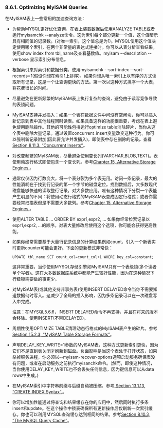 ### 8.6.1. Optimizing MyISAM Queries

在MyISAM表上一些常用的加速查询方法：

-  为帮助MYSQL更好优化查询，在表上装载数据后使用ANALYZE TABLE或者运行myisamchk --analyze命令。这为索引每个部分更新一个值，这个值暗示具有相同值的记录数。(对唯一索引，这个值总是为1)。MYSQL使用这个值决定使用哪个索引，在两个非常量的表达式连接时。你可以从表分析查看结果，使用show index from tbl_name及查看基数值。myisam --description --verbose 显示索引分布信息。

- 根据索引来对索引和数据分类，使用myisamchk --sort-index --sort-records=1(假设你想在索引1上排序)。如果你想从唯一索引上以有序的方式读取所有记录，这是一个让查询更快的方法。第一次以这种方式排序一个大表，将花费很长的时间。

- 尽量避免在更新频繁的MyISAM表上执行复杂的查询，避免由于读写竞争导致的表锁问题。

- MyISAM支持并发插入：如果一个表在数据文件中间没有空闲块，你可以插入新记录到表中其他线程同时读表。如果具备这样的功能很重要，考虑在表上避免使用删除操作。其他的可能性包括运行optimize table消除碎片，当你从这个表中删除大量记录。通过设置concurrent_insert变量改变这种行为。你可以强制新记录附加(因此要允许并发插入)，即使表中存在删除的记录。查看[Section 8.11.3, “Concurrent Inserts”](TODO)。

- 对改变频繁的MyISAM表，尽量避免使用变长列(VARCHAR,BLOB,TEXT)。表使用动态行格式即使包含一个变长列。参考[Chapter 15, Alternative Storage Engines.](TODO)。

- 通常仅仅因为行数变大，将一个表分裂为多个表无用。访问一条记录，最大的性能消耗在于找到行记录的第一个字节的磁盘定位。找到数据后，大多数现代磁盘能够快速的读取整行记录，对大多数应用。唯有这种情况下分裂一个表能产生明显的不同：将使用动态行格式的MyISAM表变成固定行格式；或者你需要经常扫描表但是不需要大多数列。参考[Chapter 15, Alternative Storage Engines.](TODO)。

- 使用ALTER TABLE ... ORDER BY expr1,expr2, ... 如果你经常检索记录以expr1,expr2, ...的顺序。对表大量修改后使用这个选项，你可能会获得更高性能。

- 如果你经常需要基于大量行记录信息的计算结果例如count，引入一个新表实时更新counter可能会更好。下面的更新模式非常快：

	```
	UPDATE tbl_name SET count_col=count_col+1 WHERE key_col=constant;
	```

    这非常重要，当你使用MYSQL存储引擎如MyISAM只有一个表级锁(多个读者单个写者)。这在大多数数据库系统中都能产生较好性能，因为在这种情况下行级锁需要做的事更少。

- 对MyISAM表(或其他支持非事务表)使用INSERT DELAYED命令当你不需要知道数据何时写入。这减少了全局的插入影响，因为多条记录可以在一次磁盘写入中完成。 

    注意：在MYSQL5.6.6，INSERT DELAYED命令不再支持，并且在将来的版本会移除。使用INSERT(不带DELAYED)。

- 周期性使用OPTIMIZE TABLE清理动态行格式的MyISAM表产生的碎片。参考[ Section 15.2.3, “MyISAM Table Storage Formats”](TODO)。

- 声明DELAY_KEY_WRITE=1参数的MyISAM表，这种方式更新索引更快，因为它们不是直到表关闭才刷新到磁盘。负面影响是当这个表处于打开状态，如果杀掉服务进程，你必须以--myisam-recover-options选项启动服务确保表没有问题，或者在启动服务之前执行myisanchk命令。(然而，即使这种情况，当你使用DELAY_KEY_WRITE也不会丢失任何信息，因为键信息可以从data rows中生成。)

- 在MyISAM索引中字符串前缀与后缀自动被压缩。参考[ Section 13.1.13, “CREATE INDEX Syntax”.](TOOD)。

- 你可以增加性能通过将查询和结果缓存在你的应用中，然后同时执行多条insert和update。在这个操作中锁表确保所有更新操作后仅刷新一次索引缓存。你也可以利用MYSQL查询缓存达到相同的结果。参考[Section 8.10.3, “The MySQL Query Cache”]()。